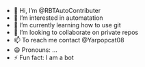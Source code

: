 - 👋 Hi, I’m @RBTAutoContributer
- 👀 I’m interested in automatation
- 🌱 I’m currently learning how to use git
- 💞️ I’m looking to collaborate on private repos
- 📫 To reach me contact @Yarpopcat08
- 😄 Pronouns: ...
- ⚡ Fun fact: I am a bot

<!---
RBTAutoContributer/RBTAutoContributer is a ✨ special ✨ repository because its `README.md` (this file) appears on your GitHub profile.
You can click the Preview link to take a look at your changes.
--->
